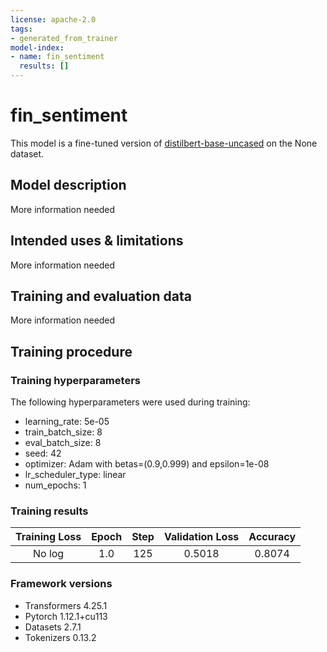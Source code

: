 ```yaml
---
license: apache-2.0
tags:
- generated_from_trainer
model-index:
- name: fin_sentiment
  results: []
---
```


<!-- This model card has been generated automatically according to the information the Trainer had access to. You
should probably proofread and complete it, then remove this comment. -->

# fin_sentiment

This model is a fine-tuned version of [distilbert-base-uncased](https://huggingface.co/distilbert-base-uncased) on the None dataset.

## Model description

More information needed

## Intended uses & limitations

More information needed

## Training and evaluation data

More information needed

## Training procedure

### Training hyperparameters

The following hyperparameters were used during training:
- learning_rate: 5e-05
- train_batch_size: 8
- eval_batch_size: 8
- seed: 42
- optimizer: Adam with betas=(0.9,0.999) and epsilon=1e-08
- lr_scheduler_type: linear
- num_epochs: 1

### Training results

| Training Loss | Epoch | Step | Validation Loss | Accuracy |
|:-------------:|:-----:|:----:|:---------------:|:--------:|
| No log        | 1.0   | 125  | 0.5018          | 0.8074   |


### Framework versions

- Transformers 4.25.1
- Pytorch 1.12.1+cu113
- Datasets 2.7.1
- Tokenizers 0.13.2
